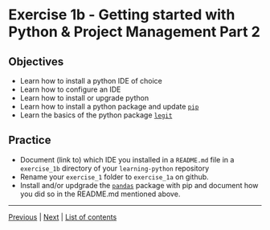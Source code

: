 # Exercise 1b - Getting started with Python & Project Management Part 2

## Objectives

- Learn how to install a python IDE of choice
- Learn how to configure an IDE
- Learn how to install or upgrade python
- Learn how to install a python package and update [`pip`](https://pip.readthedocs.io/en/stable/quickstart/)
- Learn the basics of the python package [`legit`](https://github.com/kennethreitz/legit)

## Practice

- Document (link to) which IDE you installed in a `README.md` file in a `exercise_1b` directory of your `learning-python` repository
- Rename your `exercise_1` folder to `exercise_1a` on github.
- Install and/or updgrade the [`pandas`](https://pandas.pydata.org/pandas-docs/stable/install.html#installing-from-pypi) package with pip and document how you did so in the README.md mentioned above.

***

[Previous](../exercise_1a/README.md) | [Next](../exercise_1c/README.md) | [List of contents](../README.md#exercises)
